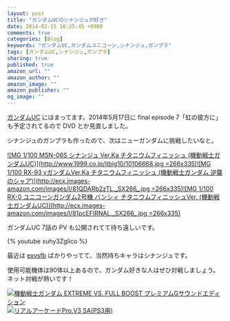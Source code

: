 ```yaml
---
layout: post
title: "ガンダムUCのシナンジュが好き"
date: 2014-02-15 16:25:45 +0900
comments: true
categories: [Blog]
keywords: "ガンダムUC,ガンダムユニコーン,シナンジュ,ガンプラ"
tags: [ガンダムUC,シナンジュ,ガンプラ]
sharing: true
published: true
amazon_url: ""
amazon_author: ""
amazon_image: ""
amazon_publisher: ""
og_image: ""
---
```


[ガンダムUC](http://www.gundam-unicorn.net/) にはまってます。2014年5月17日に final episode 7「虹の彼方に」も予定されてるので DVD とか見直しました。

シナンジュのガンプラも作ったので、次はニューガンダムに挑戦したいなと。

[![MG 1/100 MSN-06S シナンジュ Ver.Ka チタニウムフィニッシュ (機動戦士ガンダムUC)](http://www.1999.co.jp/itbig10/10106668.jpg =266x335)](http://www.amazon.co.jp/gp/product/B0032ZD5OI?ie=UTF8&camp=247&creativeASIN=B0032ZD5OI&linkCode=xm2&tag=sorehabooks-22)[![MG 1/100 RX-93 vガンダムVer.Ka チタニウムフィニッシュ (機動戦士ガンダム 逆襲のシャア)](http://ecx.images-amazon.com/images/I/81QDARb2zTL._SX266_.jpg =266x335)](http://www.amazon.co.jp/gp/product/B00FKL68XM?ie=UTF8&camp=247&creativeASIN=B00FKL68XM&linkCode=xm2&tag=sorehabooks-22)[![MG 1/100 RX-0 ユニコーンガンダム2号機 バンシィ チタニウムフィニッシュVer. (機動戦士ガンダムUC)](http://ecx.images-amazon.com/images/I/81pcEFIRNAL._SX266_.jpg =266x335)](http://www.amazon.co.jp/gp/product/B009X1GALA?ie=UTF8&camp=247&creativeASIN=B009X1GALA&linkCode=xm2&tag=sorehabooks-22)

<!-- more -->

ガンダムUC 7話の PV も公開されてて待ち遠しいです。

{% youtube xuhy3ZgIico %}

最近は [exvsfb](http://exvsfb.ggame.jp/) ばかりやってて、当然持ちキャラはシナンジュです。

使用可能機体は90体以上あるので、ガンダム好きな人はぜひ対戦しましょう。ネット対戦が熱いです！

[![機動戦士ガンダム EXTREME VS. FULL BOOST プレミアムGサウンドエディション](http://ecx.images-amazon.com/images/I/617A4%2BjXtSL._SL500_AA300_.jpg)](http://www.amazon.co.jp/gp/product/B00G4R5J04?ie=UTF8&camp=247&creativeASIN=B00G4R5J04&linkCode=xm2&tag=sorehabooks-22)[![リアルアーケードPro.V3 SA(PS3用)](http://ecx.images-amazon.com/images/I/41aXwx47pJL._SL500_AA300_.jpg)](http://www.amazon.co.jp/gp/product/B002YT9PSI?ie=UTF8&camp=247&creativeASIN=B002YT9PSI&linkCode=xm2&tag=sorehabooks-22)


